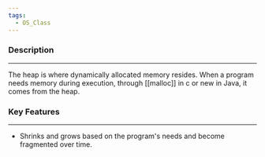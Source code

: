 ```yaml
---
tags:
  - OS_Class
---
```

### Description
---
The heap is where dynamically allocated memory resides. When a program needs memory during execution, through [[malloc]] in c or new in Java, it comes from the heap. 

### Key Features
---
- Shrinks and grows based on the program's needs and become fragmented over time.